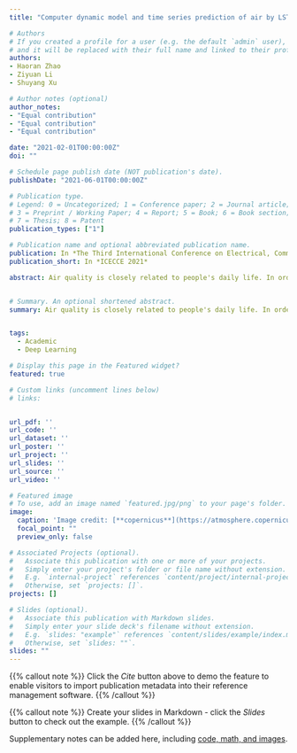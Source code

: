 ```yaml
---
title: "Computer dynamic model and time series prediction of air by LSTM recurrent neural network"

# Authors
# If you created a profile for a user (e.g. the default `admin` user), write the username (folder name) here 
# and it will be replaced with their full name and linked to their profile.
authors:
- Haoran Zhao
- Ziyuan Li
- Shuyang Xu

# Author notes (optional)
author_notes:
- "Equal contribution"
- "Equal contribution"
- "Equal contribution"

date: "2021-02-01T00:00:00Z"
doi: ""

# Schedule page publish date (NOT publication's date).
publishDate: "2021-06-01T00:00:00Z"

# Publication type.
# Legend: 0 = Uncategorized; 1 = Conference paper; 2 = Journal article;
# 3 = Preprint / Working Paper; 4 = Report; 5 = Book; 6 = Book section;
# 7 = Thesis; 8 = Patent
publication_types: ["1"]

# Publication name and optional abbreviated publication name.
publication: In *The Third International Conference on Electrical, Communication and Computer Engineering*
publication_short: In *ICECCE 2021*

abstract: Air quality is closely related to people's daily life. In order to predict air quality with high accuracy, the air pollution monitoring data of Lanzhou City from May 13, 2015 to April 18, 2020 is used as the basis, and the LSTM model based on the deep learning library TensorFlow is used to predict the air quality of Lanzhou City and compared with the RNN model. The experimental results show that the mean square error of the model is 39.579212, which is more accurate than the RNN model but takes a longer time, and provides a new prediction method with the scientific and reasonable theoretical basis for air pollution prevention and control work.


# Summary. An optional shortened abstract.
summary: Air quality is closely related to people's daily life. In order to predict air quality with high accuracy, the air pollution monitoring data of Lanzhou City from May 13, 2015 to April 18, 2020 is used as the basis, and the LSTM model based on the deep learning library TensorFlow is used to predict the air quality of Lanzhou City and compared with the RNN model. The experimental results show that the mean square error of the model is 39.579212, which is more accurate than the RNN model but takes a longer time, and provides a new prediction method with the scientific and reasonable theoretical basis for air pollution prevention and control work.


tags: 
  - Academic
  - Deep Learning

# Display this page in the Featured widget?
featured: true

# Custom links (uncomment lines below)
# links:


url_pdf: ''
url_code: ''
url_dataset: ''
url_poster: ''
url_project: ''
url_slides: ''
url_source: ''
url_video: ''

# Featured image
# To use, add an image named `featured.jpg/png` to your page's folder. 
image:
  caption: 'Image credit: [**copernicus**](https://atmosphere.copernicus.eu/air-quality)'
  focal_point: ""
  preview_only: false

# Associated Projects (optional).
#   Associate this publication with one or more of your projects.
#   Simply enter your project's folder or file name without extension.
#   E.g. `internal-project` references `content/project/internal-project/index.md`.
#   Otherwise, set `projects: []`.
projects: []

# Slides (optional).
#   Associate this publication with Markdown slides.
#   Simply enter your slide deck's filename without extension.
#   E.g. `slides: "example"` references `content/slides/example/index.md`.
#   Otherwise, set `slides: ""`.
slides: ""
---
```


{{% callout note %}}
Click the *Cite* button above to demo the feature to enable visitors to import publication metadata into their reference management software.
{{% /callout %}}

{{% callout note %}}
Create your slides in Markdown - click the *Slides* button to check out the example.
{{% /callout %}}

Supplementary notes can be added here, including [code, math, and images](https://wowchemy.com/docs/writing-markdown-latex/).
